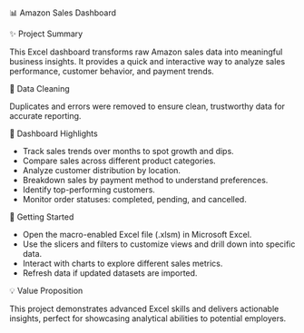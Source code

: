 📊 Amazon Sales Dashboard



✨ Project Summary

This Excel dashboard transforms raw Amazon sales data into meaningful business insights. It provides a quick and interactive way to analyze sales performance, customer behavior, and payment trends.


🧹 Data Cleaning

Duplicates and errors were removed to ensure clean, trustworthy data for accurate reporting.


🌟 Dashboard Highlights  

- Track sales trends over months to spot growth and dips.  
- Compare sales across different product categories.  
- Analyze customer distribution by location.  
- Breakdown sales by payment method to understand preferences.  
- Identify top-performing customers.  
- Monitor order statuses: completed, pending, and cancelled.


🚀 Getting Started

- Open the macro-enabled Excel file (.xlsm) in Microsoft Excel.  
- Use the slicers and filters to customize views and drill down into specific data.  
- Interact with charts to explore different sales metrics.  
- Refresh data if updated datasets are imported.


💡 Value Proposition

This project demonstrates advanced Excel skills and delivers actionable insights, perfect for showcasing analytical abilities to potential employers.
